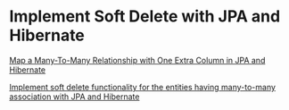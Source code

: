 # Implement Soft Delete with JPA and Hibernate
[Map a Many-To-Many Relationship with One Extra Column in JPA and Hibernate
](https://www.javachinna.com/jpa-hibernate-many-to-many-association-extra-column/)

[Implement soft delete functionality for the entities having many-to-many association with JPA and Hibernate](https://www.javachinna.com/jpa-hibernate-soft-delete/)

